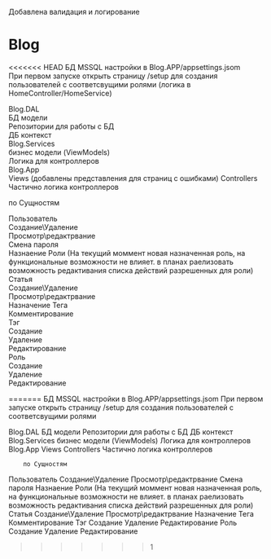 Добавлена валидация и логирование

# Blog
<<<<<<< HEAD
БД MSSQL настройки в Blog.APP/appsettings.jsom  
При первом запуске открыть страницу /setup для создания пользователей с соответсвущими ролями (логика в HomeController/HomeService)  

Blog.DAL  
	БД модели  
	Репозитории для работы с БД  
	ДБ контекст  
Blog.Services  
	бизнес модели (ViewModels)  
	Логика для контроллеров  
Blog.App  
	Views  (добавлены представления для страниц с ошибками)
	Controllers   
	Частично логика контроллеров  


по Сущностям  

Пользователь  
	Создание\Удаление  
	Просмотр\редактрвание  
	Смена пароля  
	Назнаение Роли (На текущий моммент новая назначенная роль, на функциональные возможности не влияет. в планах раелизовать возможность редактивания списка действий разрешенных для роли)  
Статья  
	Создание\Удаление  
	Просмотр\редактрвание  
	Назначение Тега  
	Комментирование  
Тэг  
	Создание  
	Удаление  
	Редактирование  
Роль  
	Создание  
	Удаление  
	Редактирование  
				
	
=======
БД MSSQL настройки в Blog.APP/appsettings.jsom
При первом запуске открыть страницу /setup для создания пользователей с соответсвущими ролями

Blog.DAL
	БД модели
	Репозитории для работы с БД
	ДБ контекст
Blog.Services
	бизнес модели (ViewModels)
	Логика для контроллеров
Blog.App
	Views 
	Controllers 
	Частично логика контроллеров


		по Сущностям
Пользователь
	Создание\Удаление
	Просмотр\редактрвание
	Смена пароля
	Назнаение Роли (На текущий моммент новая назначенная роль, на функциональные возможности не влияет. в планах раелизовать возможность редактивания списка действий разрешенных для роли)
Статья
	Создание\Удаление
	Просмотр\редактрвание
	Назначение Тега
	Комментирование
Тэг
	Создание
	Удаление
	Редактирование
Роль
	Создание
	Удаление
	Редактирование
				
	
>>>>>>> 1
